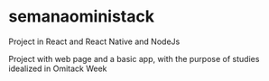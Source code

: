 # semanaoministack
Project in React and React Native and NodeJs

Project with web page and a basic app, with the purpose of studies idealized in Omitack Week
